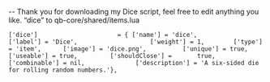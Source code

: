 -- Thank you for downloading my Dice script, feel free to edit anything you like. “dice” to qb-core/shared/items.lua



    ['dice']                      = { ['name'] = 'dice',                           ['label'] = 'Dice',                    ['weight'] = 1,        ['type'] = 'item',      ['image'] = 'dice.png',          ['unique'] = true,                     ['useable'] = true,         ['shouldClose'] =       true,             ['combinable'] = nil,              ['description'] = 'A six-sided die for rolling random numbers.'},

